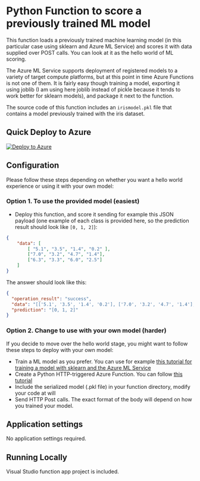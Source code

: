 # Python Function to score a previously trained ML model

This function loads a previously trained machine learning model (in this particular case using sklearn and Azure ML Service) and scores it with data supplied over POST calls. You can look at it as the hello world of ML scoring.

The Azure ML Service supports deployment of registered models to a variety of target compute platforms, but at this point in time Azure Functions is not one of them. It is fairly easy though training a model, exporting it using joblib (I am using here joblib instead of pickle because it tends to work better for sklearn models), and package it next to the function.

The source code of this function includes an `irismodel.pkl` file that contains a model previously trained with the iris dataset.

## Quick Deploy to Azure

[![Deploy to Azure](http://azuredeploy.net/deploybutton.svg)](https://azuredeploy.net/)

## Configuration

Please follow these steps depending on whether you want a hello world experience or using it with your own model:

### Option 1. To use the provided model (easiest)

* Deploy this function, and score it sending for example this JSON payload (one example of each class is provided here, so the prediction result should look like `[0, 1, 2]`):

```json
{
	"data": [
		[ "5.1", "3.5", "1.4", "0.2" ],
		["7.0", "3.2", "4.7", "1.4"],
		["6.3", "3.3", "6.0", "2.5"]
	]
}
```

The answer should look like this:

```json
{
  "operation_result": "success",
  "data": "[['5.1', '3.5', '1.4', '0.2'], ['7.0', '3.2', '4.7', '1.4'], ['6.3', '3.3', '6.0', '2.5']]",
  "prediction": "[0, 1, 2]"
}
```

### Option 2. Change to use with your own model (harder)

If you decide to move over the hello world stage, you might want to follow these steps to deploy with your own model:

* Train a ML model as you prefer. You can use for example [this tutorial for training a model with sklearn and the Azure ML Service](https://github.com/MicrosoftDocs/azure-docs/blob/master/articles/machine-learning/service/how-to-train-scikit-learn.md)
* Create a Python HTTP-triggered Azure Function. You can follow [this tutorial](https://docs.microsoft.com/azure/azure-functions/functions-create-first-function-python)
* Include the serialized model (.pkl file) in your function directory, modify your code at will
* Send HTTP Post calls. The exact format of the body will depend on how you trained your model.

## Application settings

No application settings required.

## Running Locally

Visual Studio function app project is included.